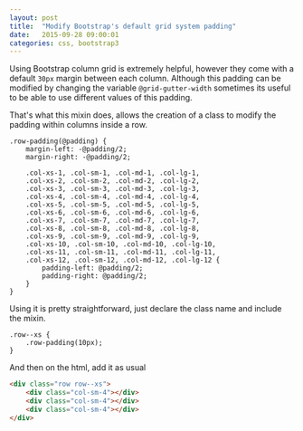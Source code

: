 ```yaml
---
layout: post
title:  "Modify Bootstrap's default grid system padding"
date:   2015-09-28 09:00:01
categories: css, bootstrap3
---
```


Using Bootstrap column grid is extremely helpful, however they come with a default `30px` margin between each column. Although this padding can be modified by changing the variable `@grid-gutter-width` sometimes its useful to be able to use different values of this padding.

That's what this mixin does, allows the creation of a class to modify the padding within columns inside a row.

```less
.row-padding(@padding) {
    margin-left: -@padding/2;
    margin-right: -@padding/2;

	.col-xs-1, .col-sm-1, .col-md-1, .col-lg-1, 
	.col-xs-2, .col-sm-2, .col-md-2, .col-lg-2, 
	.col-xs-3, .col-sm-3, .col-md-3, .col-lg-3, 
	.col-xs-4, .col-sm-4, .col-md-4, .col-lg-4, 
	.col-xs-5, .col-sm-5, .col-md-5, .col-lg-5, 
	.col-xs-6, .col-sm-6, .col-md-6, .col-lg-6, 
	.col-xs-7, .col-sm-7, .col-md-7, .col-lg-7, 
	.col-xs-8, .col-sm-8, .col-md-8, .col-lg-8, 
	.col-xs-9, .col-sm-9, .col-md-9, .col-lg-9, 
	.col-xs-10, .col-sm-10, .col-md-10, .col-lg-10, 
	.col-xs-11, .col-sm-11, .col-md-11, .col-lg-11, 
	.col-xs-12, .col-sm-12, .col-md-12, .col-lg-12 {
	    padding-left: @padding/2;
	    padding-right: @padding/2;
	}
}
```

Using it is pretty straightforward, just declare the class name and include the mixin.

```less
.row--xs {
	.row-padding(10px);
}
```

And then on the html, add it as usual

```html
<div class="row row--xs">
	<div class="col-sm-4"></div>
	<div class="col-sm-4"></div>
	<div class="col-sm-4"></div>
</div>
```
